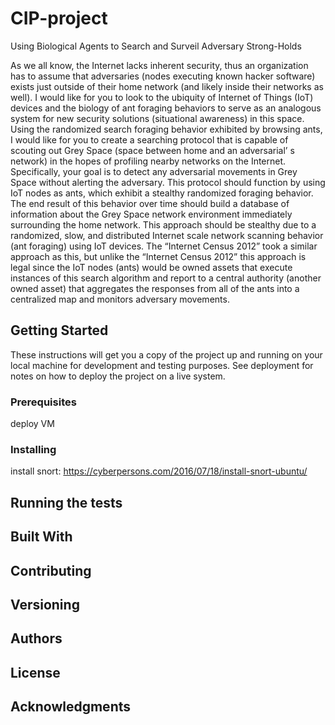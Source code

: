# CIP-project
Using Biological Agents to Search and Surveil Adversary Strong-Holds

As we all know, the Internet lacks inherent security, thus an organization has to assume that adversaries (nodes executing known hacker software) exists just outside of their home network (and likely inside their networks as well). I would like for you to look to the ubiquity of Internet of Things (IoT) devices and the biology of ant foraging behaviors to serve as an analogous system for new security solutions (situational awareness) in this space.
Using the randomized search foraging behavior exhibited by browsing ants, I would like for you to create a searching protocol that is capable of scouting out Grey Space (space between home and an adversarial’ s network) in the hopes of profiling nearby networks on the Internet. Specifically, your goal is to detect any adversarial movements in Grey Space without alerting the adversary. This protocol should function by using IoT nodes as ants, which exhibit a stealthy randomized foraging behavior. The end result of this behavior over time should build a database of information about the Grey Space network environment immediately surrounding the home network. This approach should be stealthy due to a randomized, slow, and distributed Internet scale network scanning behavior (ant foraging) using IoT devices. The “Internet Census 2012” took a similar approach as this, but unlike the “Internet Census 2012” this approach is legal since the IoT nodes (ants) would be owned assets that execute instances of this search algorithm and report to a central authority (another owned asset) that aggregates the responses from all of the ants into a centralized map and monitors adversary movements.

## Getting Started

These instructions will get you a copy of the project up and running on your local machine for development and testing purposes. See deployment for notes on how to deploy the project on a live system.

### Prerequisites

deploy VM

### Installing

install snort: https://cyberpersons.com/2016/07/18/install-snort-ubuntu/

## Running the tests



## Built With

## Contributing


## Versioning

## Authors

## License



## Acknowledgments

